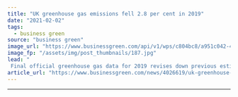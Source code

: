 ```yaml
---
title: "UK greenhouse gas emissions fell 2.8 per cent in 2019"
date: "2021-02-02"
tags: 
  - business green
source: "business green"
image_url: "https://www.businessgreen.com/api/v1/wps/c804bc8/a951c042-496a-4f77-a5f5-fd5b623dc7f3/2/iStock-930989368-road-traffic-uk-185x114.jpg"
image_fp: "/assets/img/post_thumbnails/187.jpg"
lead: "
 Final official greenhouse gas data for 2019 revises down previous estimates slightly, with road transport still the UK's biggest emitter ..."
article_url: "https://www.businessgreen.com/news/4026619/uk-greenhouse-gas-emissions-fell-cent-2019"
---
```


---
